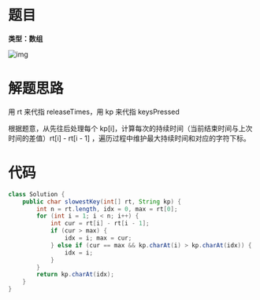 # 题目

**类型：数组**

![img](https://cdn.nlark.com/yuque/0/2022/png/2941598/1641739622378-bf5ba1f2-878e-418b-8329-9987dea3056d.png)





# 解题思路

用 rt 来代指 releaseTimes，用 kp 来代指 keysPressed



根据题意，从先往后处理每个 kp[i]，计算每次的持续时间（当前结束时间与上次时间的差值）rt[i] - rt[i - 1] ，遍历过程中维护最大持续时间和对应的字符下标。





# 代码

```java
class Solution {
    public char slowestKey(int[] rt, String kp) {
        int n = rt.length, idx = 0, max = rt[0];
        for (int i = 1; i < n; i++) {
            int cur = rt[i] - rt[i - 1];
            if (cur > max) {
                idx = i; max = cur;
            } else if (cur == max && kp.charAt(i) > kp.charAt(idx)) {
                idx = i;
            }
        }
        return kp.charAt(idx);
    }
}
```